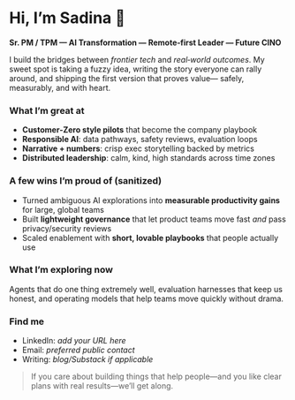 # Hi, I’m **Sadina** 👋

**Sr. PM / TPM — AI Transformation — Remote‑first Leader — Future CINO**

I build the bridges between *frontier tech* and *real‑world outcomes*. My sweet spot is taking a fuzzy idea,
writing the story everyone can rally around, and shipping the first version that proves value—
safely, measurably, and with heart.

### What I’m great at
- **Customer‑Zero style pilots** that become the company playbook
- **Responsible AI**: data pathways, safety reviews, evaluation loops
- **Narrative + numbers**: crisp exec storytelling backed by metrics
- **Distributed leadership**: calm, kind, high standards across time zones

### A few wins I’m proud of (sanitized)
- Turned ambiguous AI explorations into **measurable productivity gains** for large, global teams
- Built **lightweight governance** that let product teams move fast *and* pass privacy/security reviews
- Scaled enablement with **short, lovable playbooks** that people actually use

### What I’m exploring now
Agents that do one thing extremely well, evaluation harnesses that keep us honest, and operating models that help
teams move quickly without drama.

### Find me
- LinkedIn: _add your URL here_
- Email: _preferred public contact_
- Writing: _blog/Substack if applicable_

> If you care about building things that help people—and you like clear plans with real results—we’ll get along.